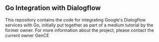 ## Go Integration with Dialogflow
This repository contains the code for integrating Google's Dialogflow services with Go, initially put together as part of a medium tutorial by the former owner. For more information about the project, please contact the current owner GenCE
